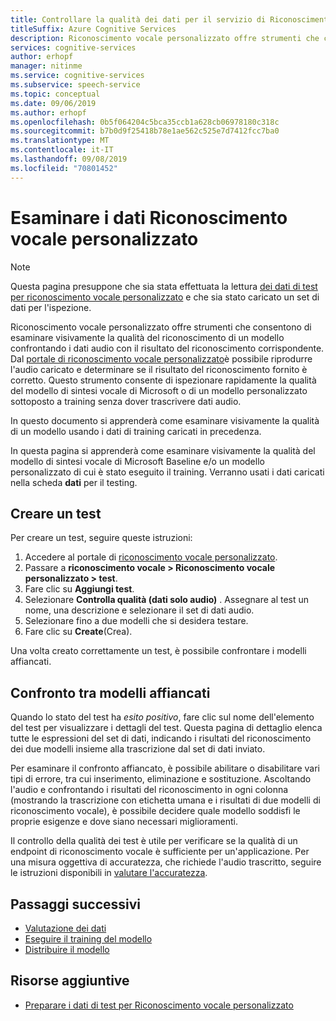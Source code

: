 ```yaml
---
title: Controllare la qualità dei dati per il servizio di Riconoscimento vocale personalizzato vocale
titleSuffix: Azure Cognitive Services
description: Riconoscimento vocale personalizzato offre strumenti che consentono di esaminare visivamente la qualità del riconoscimento di un modello confrontando i dati audio con il risultato del riconoscimento corrispondente. Dal portale di Riconoscimento vocale personalizzato è possibile riprodurre l'audio caricato e determinare se il risultato del riconoscimento fornito è corretto.  Questo strumento consente di controllare rapidamente la qualità del modello di sintesi vocale o di un modello personalizzato con training senza dover trascrivere i dati audio.
services: cognitive-services
author: erhopf
manager: nitinme
ms.service: cognitive-services
ms.subservice: speech-service
ms.topic: conceptual
ms.date: 09/06/2019
ms.author: erhopf
ms.openlocfilehash: 0b5f064204c5bca35ccb1a628cb06978180c318c
ms.sourcegitcommit: b7b0d9f25418b78e1ae562c525e7d7412fcc7ba0
ms.translationtype: MT
ms.contentlocale: it-IT
ms.lasthandoff: 09/08/2019
ms.locfileid: "70801452"
---
```

# <a name="inspect-custom-speech-data"></a>Esaminare i dati Riconoscimento vocale personalizzato

> [!NOTE]
> Questa pagina presuppone che sia stata effettuata la lettura [dei dati di test per riconoscimento vocale personalizzato](how-to-custom-speech-test-data.md) e che sia stato caricato un set di dati per l'ispezione.

Riconoscimento vocale personalizzato offre strumenti che consentono di esaminare visivamente la qualità del riconoscimento di un modello confrontando i dati audio con il risultato del riconoscimento corrispondente. Dal [portale di riconoscimento vocale personalizzato](https://speech.microsoft.com/customspeech)è possibile riprodurre l'audio caricato e determinare se il risultato del riconoscimento fornito è corretto. Questo strumento consente di ispezionare rapidamente la qualità del modello di sintesi vocale di Microsoft o di un modello personalizzato sottoposto a training senza dover trascrivere dati audio.

In questo documento si apprenderà come esaminare visivamente la qualità di un modello usando i dati di training caricati in precedenza.

In questa pagina si apprenderà come esaminare visivamente la qualità del modello di sintesi vocale di Microsoft Baseline e/o un modello personalizzato di cui è stato eseguito il training. Verranno usati i dati caricati nella scheda **dati** per il testing.

## <a name="create-a-test"></a>Creare un test

Per creare un test, seguire queste istruzioni:

1. Accedere al portale di [riconoscimento vocale personalizzato](https://speech.microsoft.com/customspeech).
2. Passare a **riconoscimento vocale > Riconoscimento vocale personalizzato > test**.
3. Fare clic su **Aggiungi test**.
4. Selezionare **Controlla qualità (dati solo audio)** . Assegnare al test un nome, una descrizione e selezionare il set di dati audio.
5. Selezionare fino a due modelli che si desidera testare.
6. Fare clic su **Create**(Crea).

Una volta creato correttamente un test, è possibile confrontare i modelli affiancati.

## <a name="side-by-side-model-comparisons"></a>Confronto tra modelli affiancati

Quando lo stato del test ha *esito positivo*, fare clic sul nome dell'elemento del test per visualizzare i dettagli del test. Questa pagina di dettaglio elenca tutte le espressioni del set di dati, indicando i risultati del riconoscimento dei due modelli insieme alla trascrizione dal set di dati inviato.

Per esaminare il confronto affiancato, è possibile abilitare o disabilitare vari tipi di errore, tra cui inserimento, eliminazione e sostituzione. Ascoltando l'audio e confrontando i risultati del riconoscimento in ogni colonna (mostrando la trascrizione con etichetta umana e i risultati di due modelli di riconoscimento vocale), è possibile decidere quale modello soddisfi le proprie esigenze e dove siano necessari miglioramenti.

Il controllo della qualità dei test è utile per verificare se la qualità di un endpoint di riconoscimento vocale è sufficiente per un'applicazione.  Per una misura oggettiva di accuratezza, che richiede l'audio trascritto, seguire le istruzioni disponibili in [valutare l'accuratezza](how-to-custom-speech-evaluate-data.md).

## <a name="next-steps"></a>Passaggi successivi

* [Valutazione dei dati](how-to-custom-speech-evaluate-data.md)
* [Eseguire il training del modello](how-to-custom-speech-train-model.md)
* [Distribuire il modello](how-to-custom-speech-deploy-model.md)

## <a name="additional-resources"></a>Risorse aggiuntive

* [Preparare i dati di test per Riconoscimento vocale personalizzato](how-to-custom-speech-test-data.md)
